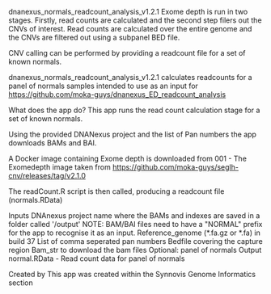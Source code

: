 dnanexus_normals_readcount_analysis_v1.2.1
Exome depth is run in two stages. Firstly, read counts are calculated and the second step filers out the CNVs of interest. Read counts are calculated over the entire genome and the CNVs are filtered out using a subpanel BED file.

CNV calling can be performed by providing a readcount file for a set of known normals. 

dnanexus_normals_readcount_analysis_v1.2.1 calculates readcounts for a panel of normals samples intended to use as an input for https://github.com/moka-guys/dnanexus_ED_readcount_analysis

What does the app do?
This app runs the read count calculation stage for a set of known normals.

Using the provided DNANexus project and the list of Pan numbers the app downloads BAMs and BAI.

A Docker image containing Exome depth is downloaded from 001 - The Exomedepth image taken from https://github.com/moka-guys/seglh-cnv/releases/tag/v2.1.0

The readCount.R script is then called, producing a readcount file (normals.RData) 

Inputs
DNAnexus project name where the BAMs and indexes are saved in a folder called '/output'
NOTE: BAM/BAI files need to have a "NORMAL" prefix for the app to recognise it as an input.
Reference_genome (*.fa.gz or *.fa) in build 37
List of comma seperated pan numbers
Bedfile covering the capture region
Bam_str to download the bam files
Optional: panel of normals
Output
normal.RData - Read count data for panel of normals

Created by
This app was created within the Synnovis Genome Informatics section